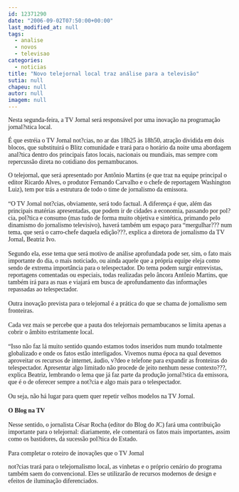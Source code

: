 ```yaml
---
id: 12371290
date: "2006-09-02T07:50:00+00:00"
last_modified_at: null
tags:
  - analise
  - novos
  - televisao
categories:
  - noticias
title: "Novo telejornal local traz análise para a televisão"
sutia: null
chapeu: null
autor: null
imagem: null
---
```

<p><P><FONT face=Verdana>Nesta segunda-feira, a TV Jornal será responsável por uma inovação na programação jornal?stica local. </FONT></P></p>
<p><P><FONT face=Verdana>É que estréia o TV Jornal not?cias, no ar das 18h25 às 18h50, atração dividida em dois blocos, que substituirá o Blitz comunidade e trará para o horário da noite uma abordagem anal?tica dentro dos principais fatos locais, nacionais ou mundiais, mas sempre com repercussão direta no cotidiano dos pernambucanos. </FONT></P></p>
<p><P><FONT face=Verdana>O telejornal, que será apresentado por Antônio Martins (e que traz na equipe principal o editor Ricardo Alves, o produtor Fernando Carvalho e o chefe de reportagem Washington Luiz), tem por trás a estrutura de todo o time de jornalismo da emissora.<BR></FONT><FONT face=Verdana><BR>“O TV Jornal not?cias, obviamente, será todo factual. A diferença é que, além das principais matérias apresentadas, que podem ir de cidades a economia, passando por pol?cia, pol?tica e consumo (mas tudo de forma muito objetiva e sintética, primando pelo dinamismo do jornalismo televisivo), haverá também um espaço para “mergulhar??? num tema, que será o carro-chefe daquela edição???, explica a diretora de jornalismo da TV Jornal, Beatriz Ivo.<BR><BR>Segundo ela, esse tema que será motivo de análise aprofundada pode ser, sim, o fato mais importante do dia, o mais noticiado, ou ainda aquele que a própria equipe eleja como sendo de extrema importância para o telespectador. Do tema podem surgir entrevistas, reportagens comentadas ou especiais, todas realizadas pelo âncora Antônio Martins, que também irá para as ruas e viajará em busca de aprofundamento das informações repassadas ao telespectador. <BR><BR>Outra inovação prevista para o telejornal é a prática do que se chama de jornalismo sem fronteiras.<BR> <BR>Cada vez mais se percebe que a pauta dos telejornais pernambucanos se limita apenas a cobrir o âmbito estritamente local. <BR></FONT><FONT face=Verdana><BR>“Isso não faz lá muito sentido quando estamos todos inseridos num mundo totalmente globalizado e onde os fatos estão interligados. Vivemos numa época na qual devemos aproveitar os recursos de internet, áudio, v?deo e telefone para expandir as fronteiras do telespectador. Apresentar algo limitado não procede de jeito nenhum nesse contexto???, explica Beatriz, lembrando o lema que já faz parte da produção jornal?stica da emissora, que é o de oferecer sempre a not?cia e algo mais para o telespectador. <BR><BR>Ou seja, não há lugar para quem quer repetir velhos modelos na TV Jornal.<BR><BR><STRONG>O Blog na TV<BR></STRONG><BR>Nesse sentido, o jornalista César Rocha (editor do Blog do JC) fará uma contribuição importante para o telejornal: diariamente, ele comentará os fatos mais importantes, assim como os bastidores, da sucessão pol?tica do Estado.<BR><BR>Para completar o roteiro de inovações que o TV Jornal</p>
<p> not?cias trará para o telejornalismo local, as vinhetas e o próprio cenário do programa também saem do convencional. Eles se utilizarão de recursos modernos de design e efeitos de iluminação diferenciados. <BR></P></FONT> </p>
